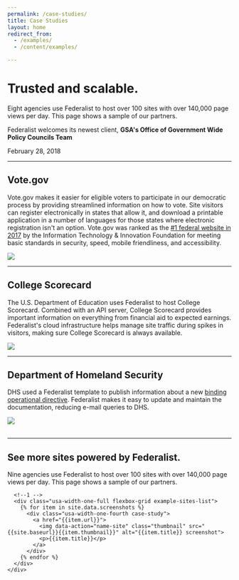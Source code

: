 ```yaml
---
permalink: /case-studies/
title: Case Studies
layout: home
redirect_from: 
  - /examples/
  - /content/examples/

---
```


<div id="home">
  <div class="well">
    <div class="usa-grid federalist-hero">
      <div class="usa-width-two-thirds">
        <h1 class="hero-heading">
          Trusted and scalable.
        </h1>
        <p class="hero-copy sub-heading">
          Eight agencies use Federalist to host over 100 sites with over 140,000 page views per day. This page shows a sample of our partners.
        </p>
      </div>
      <div class="usa-width-one-third usa-hero-callout">
        <p class="medium-copy">
          Federalist welcomes its newest client, <b>GSA's Office of Government Wide Policy Councils Team</b>
        </p>
        <p class="small">
          February 28, 2018
        </p>
      </div>
    </div>
  </div>
        
  <div class="usa-grid">
    <hr class="hr-light">
    <div class="info-block">
      <div class="usa-width-one-half description">
        <h2 class="heading">Vote.gov</h2>
        <p class="copy">
          Vote.gov makes it easier for eligible voters to participate in our democratic process by providing streamlined information on how to vote. Site visitors can register electronically in states that allow it, and download a printable application in a number of languages for those states where electronic registration isn't an option. Vote.gov was ranked as the <a href="http://www2.itif.org/2017-benchmarking-us-government-websites.pdf">#1 federal website in 2017</a> by the Information Technology &amp; Innovation Foundation for meeting basic standards in security, speed, mobile friendliness, and accessibility.
        </p>
        <ul class="figure-list">
        </ul>
      </div>
      <div class="usa-width-one-half info-image">          
        <a href="https://vote.gov"><img src="{{site.baseurl}}/assets/images/partner-sites/vote.gov.png"></a>
      </div>
    </div>
  </div>

  <div class="usa-grid">
    <hr class="hr-light">
    <div class="info-block">
      <div class="usa-width-one-half description">
        <h2 class="heading">College Scorecard</h2>
        <p class="copy">
          The U.S. Department of Education uses Federalist to host College Scorecard. Combined with an API server, College Scorecard provides important information on everything from financial aid to expected earnings. Federalist's cloud infrastructure helps manage site traffic during spikes in visitors, making sure College Scorecard is always available.
        </p>
        <ul class="figure-list">
        </ul>
      </div>
      <div class="usa-width-one-half info-image">          
        <a href="https://collegescorecard.ed.gov"><img src="{{site.baseurl}}/assets/images/partner-sites/collegescorecard.ed.gov.png"></a>
      </div>
    </div>
  </div>

      
        
  <div class="usa-grid">
    <hr class="hr-light">
    <div class="info-block">
      <div class="usa-width-one-half description">
        <h2 class="heading">Department of Homeland Security</h2>
        <p class="copy">
          DHS used a Federalist template to publish information about a new <a href="https://cyber.dhs.gov/">binding operational directive</a>. Federalist makes it easy to update and maintain the documentation, reducing e-mail queries to DHS.
        </p>
        <ul class="figure-list">
        </ul>
      </div>
      <div class="usa-width-one-half info-image">
        <a href="https://cyber.dhs.gov/"><img src="{{site.baseurl}}/assets/images/partner-sites/cyber.dhs.gov.png"></a>
      </div>
    </div>
  </div>


  <div class="usa-grid">
    <br/>
    <hr class="hr-light">
  </div>    

  <section class="well example-sites">
    <div class="usa-grid federalist-hero">
      <div class="usa-width-one-full">
        <h1 class="hero-heading">
          See more sites powered by Federalist.
        </h1>
        <p class="example-sites-copy">
          Nine agencies use Federalist to host over 100 sites with over 140,000 page views per day. This page shows a sample of our partners.
        </p>
      </div>
      
      <!--1 -->
      <div class="usa-width-one-full flexbox-grid example-sites-list">
        {% for item in site.data.screenshots %}
          <div class="usa-width-one-fourth case-study">
            <a href="{{item.url}}">
              <img data-action="name-site" class="thumbnail" src="{{site.baseurl}}{{item.thumbnail}}" alt="{{item.title}} screenshot">
              <p>{{item.title}}</p>
            </a>
          </div>
        {% endfor %}
      </div>
    </div>
  </section>

</div>